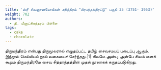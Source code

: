 ```yaml
---
title: 'ஸ்ரீ சிவஞானயோகிகள் சரித்திரம் "பிரபந்தத்திரட்டு" பகுதி 35 (3751- 3953)'
weight: 702
authors:
  - தி. மீனாட்சிசுந்தரம் பிள்ளை
tags:
  - cake
  - chocolate
---
```


திருமந்திரம் என்பது திருமூலரால் எழுதப்பட்ட தமிழ் சைவசமயப் படைப்பு ஆகும். இந்நூல் மெய்யியல் நூல் வகையைச் சேர்ந்தது.[1] சிவமே அன்பு, அன்பே சிவம் எனக் கூறும் திருமந்திரமே சைவ சித்தாந்தத்தின் முதல் நூலாகக் கருதப்படுகிறது.